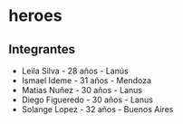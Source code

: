 # heroes

## Integrantes

- Leila Silva - 28 años - Lanús 
- Ismael Ideme - 31 años - Mendoza
- Matias Nuñez - 30 años - Lanus
- Diego Figueredo - 30 años - Lanus
- Solange Lopez - 32 años - Buenos Aires